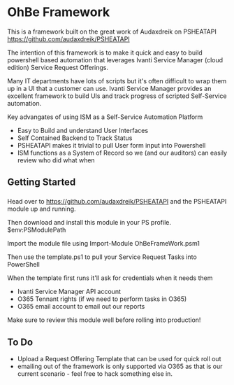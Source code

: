 # OhBe Framework

This is a framework built on the great work of Audaxdreik on PSHEATAPI https://github.com/audaxdreik/PSHEATAPI

The intention of this framework is to make it quick and easy to build powershell based automation that leverages
Ivanti Service Manager (cloud edition) Service Request Offerings.

Many IT departments have lots of scripts but it's often difficult to wrap them up in a UI that a customer can use.
Ivanti Service Manager provides an excellent framework to build UIs and track progress of scripted Self-Service automation.

Key advangates of using ISM as a Self-Service Automation Platform
* Easy to Build and understand User Interfaces
* Self Contained Backend to Track Status
* PSHEATAPI makes it trivial to pull User form input into Powershell
* ISM functions as a System of Record so we (and our auditors) can easily review who did what when 

## Getting Started

###
Head over to https://github.com/audaxdreik/PSHEATAPI and the PSHEATAPI module up and running.

Then download and install this module in your PS profile. $env:PSModulePath

Import the module file using Import-Module OhBeFrameWork.psm1

Then use the template.ps1 to pull your Service Request Tasks into PowerShell

When the template first runs it'll ask for credentials when it needs them
* Ivanti Service Manager API account
* O365 Tennant rights (if we need to perform tasks in O365)
* O365 email account to email out our reports

Make sure to review this module well before rolling into production!

## To Do
* Upload a Request Offering Template that can be used for quick roll out
* emailing out of the framework is only supported via O365 as that is our current scenario - feel free to hack something else in.